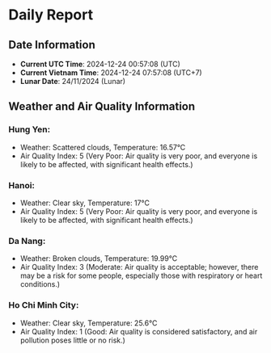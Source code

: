 # Daily Report
## Date Information
- **Current UTC Time**: 2024-12-24 00:57:08 (UTC)
- **Current Vietnam Time**: 2024-12-24 07:57:08 (UTC+7)
- **Lunar Date**: 24/11/2024 (Lunar)

## Weather and Air Quality Information

### Hung Yen:
- Weather: Scattered clouds, Temperature: 16.57°C
- Air Quality Index: 5 (Very Poor: Air quality is very poor, and everyone is likely to be affected, with significant health effects.)

### Hanoi:
- Weather: Clear sky, Temperature: 17°C
- Air Quality Index: 5 (Very Poor: Air quality is very poor, and everyone is likely to be affected, with significant health effects.)

### Da Nang:
- Weather: Broken clouds, Temperature: 19.99°C
- Air Quality Index: 3 (Moderate: Air quality is acceptable; however, there may be a risk for some people, especially those with respiratory or heart conditions.)

### Ho Chi Minh City:
- Weather: Clear sky, Temperature: 25.6°C
- Air Quality Index: 1 (Good: Air quality is considered satisfactory, and air pollution poses little or no risk.)
